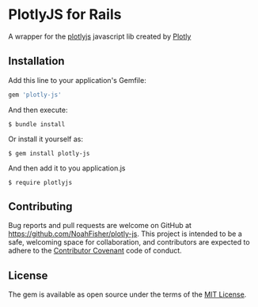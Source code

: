 # PlotlyJS for Rails
A wrapper for the [plotlyjs](https://github.com/plotly/plotly.js) javascript lib created by [Plotly](https://github.com/plotly)


## Installation

Add this line to your application's Gemfile:

```ruby
gem 'plotly-js'
```

And then execute:

    $ bundle install

Or install it yourself as:

    $ gem install plotly-js


And then add it to you application.js

    $ require plotlyjs

## Contributing

Bug reports and pull requests are welcome on GitHub at https://github.com/NoahFisher/plotly-js. This project is intended to be a safe, welcoming space for collaboration, and contributors are expected to adhere to the [Contributor Covenant](contributor-covenant.org) code of conduct.

## License

The gem is available as open source under the terms of the [MIT License](http://opensource.org/licenses/MIT).

